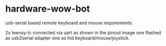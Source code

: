 # hardware-wow-bot
usb-serial based remote keyboard and mouse
requirements:

2x teensy-lc connected via uart as shown in the pinout image
one flashed as usb2serial adapter
one as hid keyboard/mouse/joystick.
